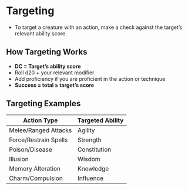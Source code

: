 # Targeting

- To target a creature with an action, make a check against the target’s relevant ability score.

## How Targeting Works

- **DC = Target’s ability score**
- Roll d20 + your relevant modifier
- Add proficiency if you are proficient in the action or technique
- **Success = total ≥ target’s score**

## Targeting Examples

| Action Type         | Targeted Ability |
|---------------------|------------------|
| Melee/Ranged Attacks| Agility          |
| Force/Restrain Spells | Strength       |
| Poison/Disease      | Constitution     |
| Illusion            | Wisdom           |
| Memory Alteration   | Knowledge        |
| Charm/Compulsion    | Influence        |

